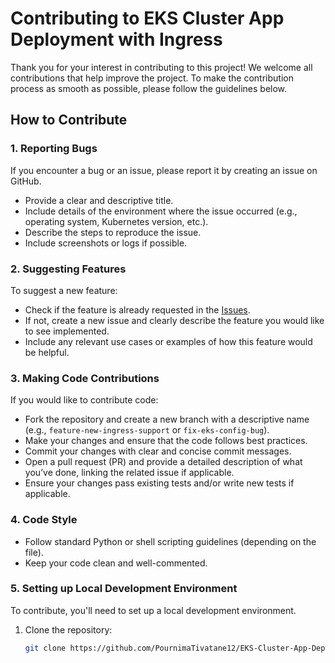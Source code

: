 # Contributing to EKS Cluster App Deployment with Ingress

Thank you for your interest in contributing to this project! We welcome all contributions that help improve the project. To make the contribution process as smooth as possible, please follow the guidelines below.

## How to Contribute

### 1. Reporting Bugs
If you encounter a bug or an issue, please report it by creating an issue on GitHub.

- Provide a clear and descriptive title.
- Include details of the environment where the issue occurred (e.g., operating system, Kubernetes version, etc.).
- Describe the steps to reproduce the issue.
- Include screenshots or logs if possible.

### 2. Suggesting Features
To suggest a new feature:

- Check if the feature is already requested in the [Issues](https://github.com/PournimaTivatane12/EKS-Cluster-App-Deployment-w-Ingress/issues).
- If not, create a new issue and clearly describe the feature you would like to see implemented.
- Include any relevant use cases or examples of how this feature would be helpful.

### 3. Making Code Contributions
If you would like to contribute code:

- Fork the repository and create a new branch with a descriptive name (e.g., `feature-new-ingress-support` or `fix-eks-config-bug`).
- Make your changes and ensure that the code follows best practices.
- Commit your changes with clear and concise commit messages.
- Open a pull request (PR) and provide a detailed description of what you’ve done, linking the related issue if applicable.
- Ensure your changes pass existing tests and/or write new tests if applicable.

### 4. Code Style
- Follow standard Python or shell scripting guidelines (depending on the file).
- Keep your code clean and well-commented.

### 5. Setting up Local Development Environment
To contribute, you'll need to set up a local development environment.

1. Clone the repository:
   ```bash
   git clone https://github.com/PournimaTivatane12/EKS-Cluster-App-Deployment-w-Ingress.git
